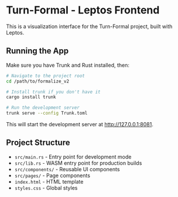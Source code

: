 # Turn-Formal - Leptos Frontend

This is a visualization interface for the Turn-Formal project, built with Leptos.

## Running the App

Make sure you have Trunk and Rust installed, then:

```bash
# Navigate to the project root
cd /path/to/formalize_v2

# Install trunk if you don't have it
cargo install trunk

# Run the development server
trunk serve --config Trunk.toml
```

This will start the development server at http://127.0.0.1:8081.

## Project Structure

- `src/main.rs` - Entry point for development mode
- `src/lib.rs` - WASM entry point for production builds
- `src/components/` - Reusable UI components
- `src/pages/` - Page components
- `index.html` - HTML template
- `styles.css` - Global styles
